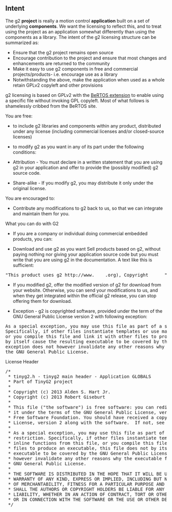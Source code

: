 ## Intent
The g2 **project** is really a motion control **application** built on a set of underlying **components**. We want the licensing to reflect this, and to treat using the project as an application somewhat differently than using the components as a library. The intent of the g2 licensing structure can be summarized as:
* Ensure that the g2 project remains open source
* Encourage contribution to the project and ensure that most changes and enhancements are returned to the community
* Make it easy to use g2 components in free and commercial projects/products- i.e. encourage use as a library
* Notwithstanding the above, make the application when used as a whole retain GPLv2 copyleft and other provisions 

g2 licensing is based on GPLv2 with the [BeRTOS extension](http://www.bertos.org/discover/license) to enable using a specific file without invoking GPL copyleft. Most of what follows is shamelessly cribbed from the BeRTOS site.

You are free:
* to include g2 libraries and components within any product, distributed under any license (including commercial licenses and/or closed-source licenses)

* to modify g2 as you want in any of its part under the following conditions:
 * Attribution - You must declare in a written statement that you are using g2 in your application and offer to provide the (possibly modified) g2 source code.
 * Share-alike - If you modify g2, you may distribute it only under the original license.

You are encouraged to:
* Contribute any modifications to g2 back to us, so that we can integrate and maintain them for you.

What you can do with G2
* If you are a company or individual doing commercial embedded products, you can:

* Download and use g2 as you want
Sell products based on g2, without paying nothing nor giving your application source code but you must write that you are using g2 in the documentation. A text like this is sufficient:
<pre>
"This product uses g2 http://www.____.org), Copyright ____ "
</pre>

* If you modified g2, offer the modified version of g2 for download from your website. Otherwise, you can send your modifications to us, and when they get integrated within the official g2 release, you can stop offering them for download.

* Exception - g2 is copyrighted software, provided under the term of the GNU General Public License version 2 with following exception:
<pre>
As a special exception, you may use this file as part of a software library without restriction.
Specifically, if other files instantiate templates or use macros or inline functions from this file, 
or you compile this file and link it with other files to produce an executable, this file does not 
by itself cause the resulting executable to be covered by the GNU General Public License.  This 
exception does not however invalidate any other reasons why the executable file might be covered by
the GNU General Public License.
</pre>

License Header
<pre>
/*
 * tinyg2.h - tinyg2 main header - Application GLOBALS 
 * Part of TinyG2 project
 *
 * Copyright (c) 2013 Alden S. Hart Jr. 
 * Copyright (c) 2013 Robert Giseburt
 *
 * This file ("the software") is free software: you can redistribute it and/or modify 
 * it under the terms of the GNU General Public License, version 2 as published by the 
 * Free Software Foundation. You should have received a copy of the GNU General Public 
 * License, version 2 along with the software.  If not, see <http://www.gnu.org/licenses/>.
 * 
 * As a special exception, you may use this file as part of a software library without 
 * restriction. Specifically, if other files instantiate templates or use macros or
 * inline functions from this file, or you compile this file and link it with  other 
 * files to produce an executable, this file does not by itself cause the resulting 
 * executable to be covered by the GNU General Public License. This exception does not 
 * however invalidate any other reasons why the executable file might be covered by the 
 * GNU General Public License. 
 *
 * THE SOFTWARE IS DISTRIBUTED IN THE HOPE THAT IT WILL BE USEFUL, BUT WITHOUT ANY 
 * WARRANTY OF ANY KIND, EXPRESS OR IMPLIED, INCLUDING BUT NOT LIMITED TO THE WARRANTIES
 * OF MERCHANTABILITY, FITNESS FOR A PARTICULAR PURPOSE AND NONINFRINGEMENT. IN NO EVENT 
 * SHALL THE AUTHORS OR COPYRIGHT HOLDERS BE LIABLE FOR ANY CLAIM, DAMAGES OR OTHER 
 * LIABILITY, WHETHER IN AN ACTION OF CONTRACT, TORT OR OTHERWISE, ARISING FROM, OUT OF 
 * OR IN CONNECTION WITH THE SOFTWARE OR THE USE OR OTHER DEALINGS IN THE SOFTWARE.
 */
</pre>